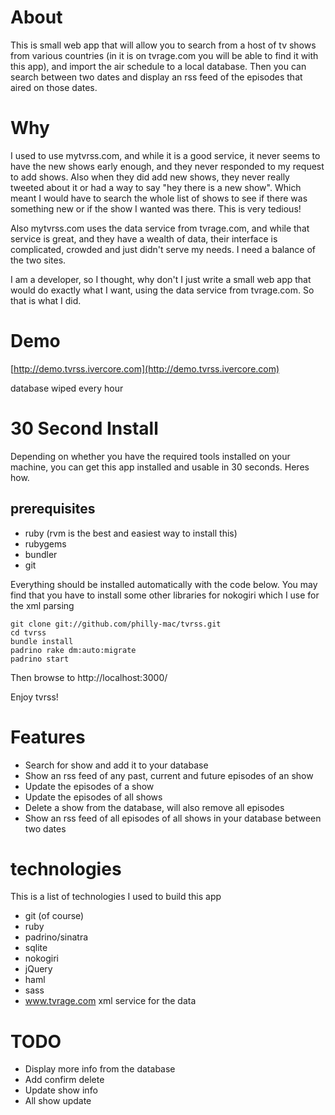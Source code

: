 # About

This is small web app that will allow you to search from a host of tv shows from various countries (in it is on tvrage.com you will be able to find it with this app),
and import the air schedule to a local database. Then you can search between two dates and display an rss feed of the episodes
that aired on those dates.

# Why

I used to use mytvrss.com, and while it is a good service, it never seems to have the new shows early enough, and they never
responded to my request to add shows. Also when they did add new shows, they never really tweeted about it or had a way to say
"hey there is a new show". Which meant I would have to search the whole list of shows to see if there was something new or if
the show I wanted was there. This is very tedious!

Also mytvrss.com uses the data service from tvrage.com, and while that service is great, and they have a wealth of data, their interface
is complicated, crowded and just didn't serve my needs. I need a balance of the two sites.

I am a developer, so I thought, why don't I just write a small web app that would do exactly what I want, using the data service from
tvrage.com. So that is what I did.

# Demo

[http://demo.tvrss.ivercore.com](http://demo.tvrss.ivercore.com)

database wiped every hour

# 30 Second Install

Depending on whether you have the required tools installed on your machine, you can get this app installed and usable in 30 seconds.
Heres how.

## prerequisites

- ruby (rvm is the best and easiest way to install this)
- rubygems
- bundler
- git

Everything should be installed automatically with the code below.
You may find that you have to install some other libraries for nokogiri which I use for the xml parsing

    git clone git://github.com/philly-mac/tvrss.git
    cd tvrss
    bundle install
    padrino rake dm:auto:migrate
    padrino start

Then browse to http://localhost:3000/

Enjoy tvrss!

# Features

- Search for show and add it to your database
- Show an rss feed of any past, current and future episodes of an show
- Update the episodes of a show
- Update the episodes of all shows
- Delete a show from the database, will also remove all episodes
- Show an rss feed of all episodes of all shows in your database between two dates

# technologies

This is a list of technologies I used to build this app

- git (of course)
- ruby
- padrino/sinatra
- sqlite
- nokogiri
- jQuery
- haml
- sass
- www.tvrage.com xml service for the data

# TODO
- Display more info from the database
- Add confirm delete
- Update show info
- All show update
